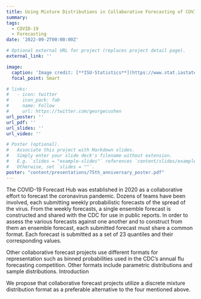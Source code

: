 ```yaml
---
title: Using Mixture Distributions in Collaborative Forecasting of COVID-19
summary: 
tags:
  - COVID-19
  - Forecasting
date: '2022-09-2T00:00:00Z'

# Optional external URL for project (replaces project detail page).
external_link: ''

image:
  caption: 'Image credit: [**ISU-Statistics**](https://www.stat.iastate.edu/event/2022/75th-anniversary-celebration)'
  focal_point: Smart

# links:
#   - icon: twitter
#     icon_pack: fab
#     name: Follow
#     url: https://twitter.com/georgecushen
url_poster: ''
url_pdf: ''
url_slides: ''
url_video: ''

# Poster (optional).
#   Associate this project with Markdown slides.
#   Simply enter your slide deck's filename without extension.
#   E.g. `slides = "example-slides"` references `content/slides/example-slides.md`.
#   Otherwise, set `slides = ""`.
poster: "content/presentations/75th_anniversary_poster.pdf"
---
```


The COVID-19 Forecast Hub was established in 2020 as a collaborative
effort to forecast the coronavirus pandemic. Dozens of teams have been
involved, each submitting weekly probabilistic forecasts of the spread of
the virus. From the weekly forecasts, a single ensemble forecast is
constructed and shared with the CDC for use in public reports. In order to
assess the various forecasts against one another and to construct from
them an ensemble forecast, each submitted forecast must share a
common format. Each forecast is submitted as a set of 23 quantiles and
their corresponding values.

Other collaborative forecast projects use different formats for
representation such as binned probabilities used in the CDC’s annual flu
forecasting competition. Other formats include parametric distributions
and sample distributions.
Introduction

We propose that collaborative forecast projects utilize a
discrete mixture distribution format as a preferable alternative to
the four mentioned above.
